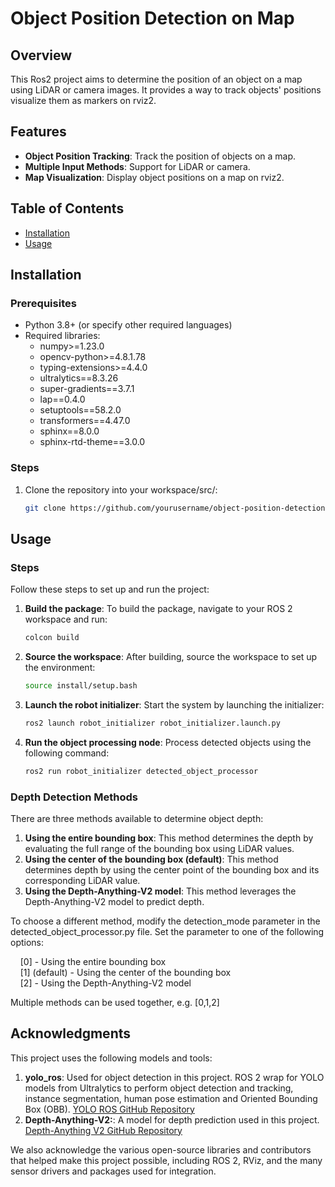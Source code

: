 # Object Position Detection on Map

## Overview
This Ros2 project aims to determine the position of an object on a map using LiDAR or camera images. It provides a way to track objects' positions visualize them as markers on rviz2.

## Features
- **Object Position Tracking**: Track the position of objects on a map.
- **Multiple Input Methods**: Support for LiDAR or camera.
- **Map Visualization**: Display object positions on a map on rviz2.

## Table of Contents
- [Installation](#installation)
- [Usage](#usage)

## Installation

### Prerequisites
- Python 3.8+ (or specify other required languages)
- Required libraries:
  - numpy>=1.23.0
  - opencv-python>=4.8.1.78
  - typing-extensions>=4.4.0
  - ultralytics==8.3.26
  - super-gradients==3.7.1
  - lap==0.4.0
  - setuptools==58.2.0
  - transformers==4.47.0
  - sphinx==8.0.0
  - sphinx-rtd-theme==3.0.0
  
### Steps
1. Clone the repository into your workspace/src/:
   ```bash
   git clone https://github.com/yourusername/object-position-detection.git

## Usage

### Steps
Follow these steps to set up and run the project:
1. **Build the package**:
   To build the package, navigate to your ROS 2 workspace and run:
   ```bash
   colcon build
   ```
2. **Source the workspace**:
   After building, source the workspace to set up the environment:
   ```bash
   source install/setup.bash
   ```
3. **Launch the robot initializer**:
   Start the system by launching the initializer:
   ```bash
   ros2 launch robot_initializer robot_initializer.launch.py
   ```
4. **Run the object processing node**:
    Process detected objects using the following command:
    ```bash
    ros2 run robot_initializer detected_object_processor
    ```

### Depth Detection Methods
There are three methods available to determine object depth:
1. **Using the entire bounding box**:
  This method determines the depth by evaluating the full range of the bounding box using LiDAR values.
2. **Using the center of the bounding box (default)**:
  This method determines depth by using the center point of the bounding box and its corresponding LiDAR value.
3. **Using the Depth-Anything-V2 model**:
  This method leverages the Depth-Anything-V2 model to predict depth.

To choose a different method, modify the detection_mode parameter in the detected_object_processor.py file.
Set the parameter to one of the following options:

&nbsp; &nbsp; \[0] - Using the entire bounding box \
&nbsp; &nbsp; \[1] (default) - Using the center of the bounding box \
&nbsp; &nbsp; \[2] - Using the Depth-Anything-V2 model

Multiple methods can be used together, e.g. [0,1,2]

## Acknowledgments
This project uses the following models and tools:
1. **yolo_ros**:
  Used for object detection in this project. ROS 2 wrap for YOLO models from Ultralytics to perform object detection and tracking, instance segmentation, human pose estimation and Oriented Bounding Box (OBB). [YOLO ROS GitHub Repository](https://github.com/mgonzs13/yolo_ros)
2. **Depth-Anything-V2:**:
  A model for depth prediction used in this project. [Depth-Anything V2 GitHub Repository](https://github.com/DepthAnything/Depth-Anything-V2)

We also acknowledge the various open-source libraries and contributors that helped make this project possible, including ROS 2, RViz, and the many sensor drivers and packages used for integration.









